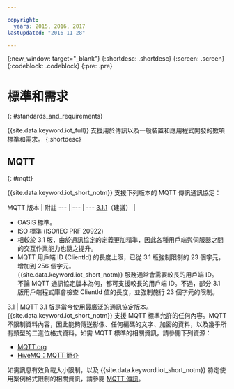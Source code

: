 ```yaml
---

copyright:
  years: 2015, 2016, 2017
lastupdated: "2016-11-28"

---
```


{:new_window: target="\_blank"}
{:shortdesc: .shortdesc}
{:screen: .screen}
{:codeblock: .codeblock}
{:pre: .pre}
# 標準和需求
{: #standards_and_requirements}

{{site.data.keyword.iot_full}} 支援用於傳訊以及一般裝置和應用程式開發的數項標準和需求。
{:shortdesc}


<!-- ## Blockchain
{: #blockchain}

{{site.data.keyword.iot_short_notm}} supports the following versions of the Hyperledger fabric:
- 0.5

## Python
{: #python}

Support for MQTT over SSL requires at least Python v2.7.9 or v3.4, and OpenSSL v1.0.1.
-->

## MQTT
{: #mqtt}

{{site.data.keyword.iot_short_notm}} 支援下列版本的 MQTT 傳訊通訊協定：

MQTT 版本 | 附註
--- | --- | ---
[3.1.1](https://www.oasis-open.org/standards#mqttv3.1.1)（建議）  | <ul><li>OASIS 標準。<li>ISO 標準 (ISO/IEC PRF 20922) <li>相較於 3.1 版，由於通訊協定的定義更加精準，因此各種用戶端與伺服器之間的交互作業能力也隨之提升。<li>MQTT 用戶端 ID (ClientId) 的長度上限，已從 3.1 版強制限制的 23 個字元，增加到 256 個字元。</br>{{site.data.keyword.iot_short_notm}} 服務通常會需要較長的用戶端 ID。</br>不論 MQTT 通訊協定版本為何，都可支援較長的用戶端 ID。不過，部分 3.1 版用戶端程式庫會檢查 ClientId 值的長度，並強制施行 23 個字元的限制。</ul>
3.1 | MQTT 3.1 版是當今使用最廣泛的通訊協定版本。{{site.data.keyword.iot_short_notm}} 支援 MQTT 標準允許的任何內容。MQTT 不限制資料內容，因此能夠傳送影像、任何編碼的文字、加密的資料，以及幾乎所有類型的二進位格式資料。如需 MQTT 標準的相關資訊，請參閱下列資源：
- [MQTT.org](http://mqtt.org/)
- [HiveMQ：MQTT 簡介](http://www.hivemq.com/blog/mqtt-essentials-part-1-introducing-mqtt)

如需訊息有效負載大小限制，以及 {{site.data.keyword.iot_short_notm}} 特定使用案例格式限制的相關資訊，請參閱 [MQTT 傳訊](mqtt/index.html)。
